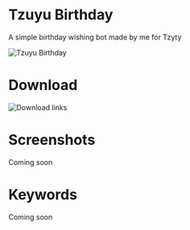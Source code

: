 # Tzuyu Birthday
A simple birthday wishing bot made by me for Tzyty

![Tzuyu Birthday](https://user-images.githubusercontent.com/6418354/174239196-ccbbd106-2415-4826-aa87-9302036982c3.png)

# Download
![Download links](https://github.com/p32929/my_android_apps/releases/tag/all)

# Screenshots
Coming soon

# Keywords
Coming soon
